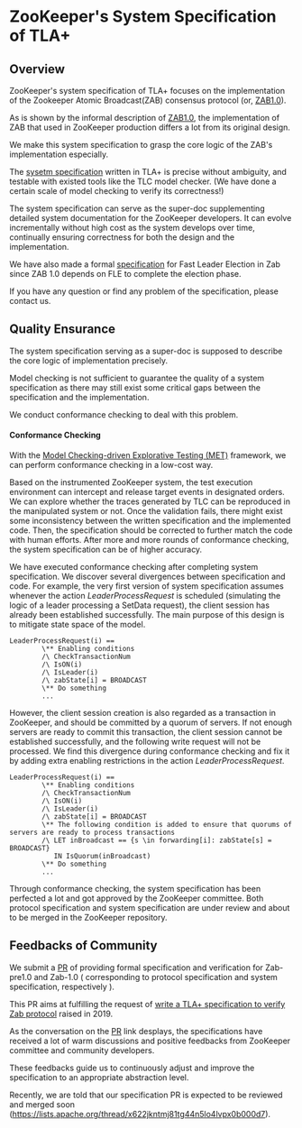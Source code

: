 # ZooKeeper's System Specification of TLA+

## Overview

ZooKeeper's system specification of TLA+ focuses on the implementation of the Zookeeper Atomic Broadcast(ZAB) consensus protocol (or, [ZAB1.0](https://cwiki.apache.org/confluence/display/ZOOKEEPER/Zab1.0)). 

As is shown by the informal description of [ZAB1.0](https://cwiki.apache.org/confluence/display/ZOOKEEPER/Zab1.0), the implementation of ZAB that used in ZooKeeper production differs a lot from its original design.

We make this system specification to grasp the core logic of the ZAB's implementation especially. 

The [sysetm specification](ZabWithFLEAndSYNC.tla) written in TLA+ is precise without ambiguity, and testable with existed tools like the TLC model checker. (We have done a certain scale of model checking to verify its correctness!) 

The system specification can serve as the super-doc supplementing detailed system documentation for the ZooKeeper developers. It can evolve incrementally without high cost as the system develops over time, continually ensuring correctness for both the design and the implementation.

We have also made a formal [specification](FastLeaderElection.tla) for Fast Leader Election in Zab since ZAB 1.0 depends on FLE to complete the election phase.

If you have any question or find any problem of the specification, please contact us.



## Quality Ensurance

The system specification serving as a super-doc is supposed to describe the core logic of implementation precisely.

Model checking is not sufficient to guarantee the quality of a system specification as there may still exist some critical gaps between the specification and the implementation.

We conduct conformance checking to deal with this problem. 



#### Conformance Checking

With the [Model Checking-driven Explorative Testing (MET)](https://github.com/Lingzhi-Ouyang/MET) framework, we can perform conformance checking in a low-cost way. 

Based on the instrumented ZooKeeper system, the test execution environment can intercept and release target events in designated orders. We can explore whether the traces generated by TLC can be reproduced in the manipulated system or not. Once the validation fails, there might exist some inconsistency between the written specification and the implemented code. Then, the specification should be corrected to further match the code with human efforts. After more and more rounds of conformance checking, the system specification can be of higher accuracy. 

We have executed conformance checking after completing system specification. We discover several divergences between specification and code. For example, the very first version of system specification assumes whenever the action *LeaderProcessRequest* is scheduled (simulating the logic of a leader processing a SetData request), the client session has already been established successfully. The main purpose of this design is to mitigate state space of the model. 

```TLA+
LeaderProcessRequest(i) == 
        \** Enabling conditions
        /\ CheckTransactionNum 
        /\ IsON(i)
        /\ IsLeader(i)
        /\ zabState[i] = BROADCAST
        \** Do something
        ... 
```

However, the client session creation is also regarded as a transaction in ZooKeeper, and should be committed by a quorum of servers. If not enough servers are ready to commit this transaction, the client session cannot be established successfully, and the following write request will not be processed. We find this divergence during conformance checking and fix it by adding extra enabling restrictions in the action *LeaderProcessRequest*. 

```TLA+
LeaderProcessRequest(i) == 
        \** Enabling conditions
        /\ CheckTransactionNum 
        /\ IsON(i)
        /\ IsLeader(i)
        /\ zabState[i] = BROADCAST
        \** The following condition is added to ensure that quorums of servers are ready to process transactions
        /\ LET inBroadcast == {s \in forwarding[i]: zabState[s] = BROADCAST}
           IN IsQuorum(inBroadcast)
        \** Do something
        ...
```

Through conformance checking, the system specification has been perfected a lot and got approved by the ZooKeeper committee. Both protocol specification and system specification are under review and about to be merged in the ZooKeeper repository.



## Feedbacks of Community

We submit a [PR](https://github.com/apache/zookeeper/pull/1690) of providing formal specification and verification for Zab-pre1.0 and Zab-1.0 ( corresponding to protocol specification and system specification, respectively ).

This PR aims at fulfilling the request of [write a TLA+ specification to verify Zab protocol](https://issues.apache.org/jira/browse/ZOOKEEPER-3615) raised in 2019.

As the conversation on the [PR](https://github.com/apache/zookeeper/pull/1690) link desplays, the specifications have received a lot of warm discussions and positive feedbacks from ZooKeeper committee and community developers. 

These feedbacks guide us to continuously adjust and improve the specification to an appropriate abstraction level. 

Recently, we are told that our specification PR is expected to be reviewed and merged soon (https://lists.apache.org/thread/x622jkntmj81tg44n5lo4lvpx0b000d7). 

